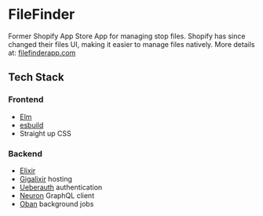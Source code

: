 # FileFinder

Former Shopify App Store App for managing stop files. Shopify has since changed their files UI, making it easier to manage files natively. More details at: [filefinderapp.com](https://filefinderapp.com/)

## Tech Stack

### Frontend

- [Elm](https://elm-lang.org)
- [esbuild](https://esbuild.github.io)
- Straight up CSS

### Backend

- [Elixir](https://elixir-lang.org)
- [Gigalixir](https://www.gigalixir.com/) hosting
- [Ueberauth](https://github.com/ueberauth/ueberauth) authentication
- [Neuron](https://github.com/uesteibar/neuron) GraphQL client
- [Oban](https://github.com/sorentwo/oban) background jobs